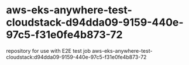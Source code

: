 # aws-eks-anywhere-test-cloudstack-d94dda09-9159-440e-97c5-f31e0fe4b873-72
repository for use with E2E test job aws-eks-anywhere-test-cloudstack:d94dda09-9159-440e-97c5-f31e0fe4b873-72
